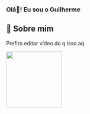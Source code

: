 ### Olá👋! Eu sou o Guilherme


## 🚀 Sobre mim

Prefiro editar vídeo do q isso aq

<img src="https://i.kym-cdn.com/photos/images/original/000/667/066/c21.gif" width="150" height="150" />

